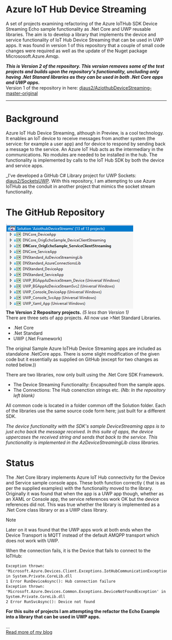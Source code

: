 # Azure IoT Hub Device Streaming
A set of projects examining refactoring of the Azure IoTHub SDK Device Streaming Echo sample functionality as .Net Core and UWP reusable libraries. 
The aim is to develop a library that implements the device and service functionality of IoT Hub Device Streaming that can be used in UWP apps. 
It was found in version 1 of this repository that a couple of small code changes were required as well as the update of the Nuget package Micrososoft.Azure.Amqp.

_**This is Version 2 of the repository. This version removes some of the test projects and builds upon the repository's functionality, uncluding only having .Net Stanard libraries as they can be used in both .Net Core apps and UWP apps.**_ 
<br>Version 1 of the repository in here: [djaus2/AziothubDeviceStreaming-master-original](https://github.com/djaus2/AziothubDeviceStreaming/tree/master_original)

<hr>

# Background
Azure IoT Hub Device Streaming, although in Preview, is a cool technology. It enables an IoT device to receive messages from another system (the service: for example a user app) and for device to respond by sending back a message to the service. An Azure IoT Hub acts as the intermediary in the communications. No modules are needed to be installed in the hub. The functionality is implemented by calls to the IoT Hub SDK by both the device and service apps.

_I’ve developed a GitHub C# Library project for UWP Sockets:  [djaus2/SocketsUWP](https://github.com/djaus2/SocketsUWP). 
With this repository, I am attempting to use Azure IoTHub as the conduit in another project that mimics the socket stream functionality.

# The GitHub Repository
![Solution Explorer](https://github.com/djaus2/AziothubDeviceStreaming/blob/master/images/Capture002.PNG)<br>
**The Version 2 Repository projects.**  _(5 less than Version 1)_ <br>
There are three sets of app projects. All now use >Net Standard Libraries.
- .Net Core
- .Net Standard
- UWP (.Net Framework)

The original Sample Azure IoTHub Device Streaming apps are included as standalone .NetCore apps. There is some slight modification of the given code but it essentially as supplied on GitHub (except for two changes as noted below.))

 There are two libraries, now only built using the .Net Core SDK Framework.
- The Device Streaming Functionality: Encapsulted from the sample apps.
- The Connections: The Hub conenction strings etc. _(Nb: In the repository left blank)_

All common code is located in a folder common off the Solution folder. Each of the libraries use the same source code form here; just built for a different SDK.

_The device functionality with the SDK's sample DeviceStreaming apps is to just echo back the message received. In this suite of apps, the device uppercases the received string and sends that back to the service. This functionality is implemented in the AzDeviceStreamingLib class libraries._

# Status
The .Net Core library implements Azure IoT Hub connectivity for the Device and Service sample console apps. These both function correctly ( that is as per the supplied examples) with the functionality moved to the library. Originally it was found that when the app is a UWP app though, whether as an XAML or Console app, the service references work OK but the device references did not. This was true whether the library is implemented as a .Net Core class library or as a UWP class library.

> [!NOTE]
> Later on it was found that the UWP apps work at both ends when the Device Transport is MQTT instead of the default AMQPP transport which does not work with UWP.

When the connection fails, it is the Device that fails to connect to the IoTHub:
```
Exception thrown: 'Microsoft.Azure.Devices.Client.Exceptions.IotHubCommunicationException' in System.Private.CoreLib.dll
1 Error RunDeviceAsync(): Hub connection failure
Exception thrown: 'Microsoft.Azure.Devices.Common.Exceptions.DeviceNotFoundException' in System.Private.CoreLib.dll
2 Error RunSvcAsync(): Device not found
```

**For this suite of projects I am attempting the refactor the Echo Example into a library that can be used in UWP apps.**

...<br>
[Read more of my blog](https://davidjones.sportronics.com.au/azure/Azure-IoT-Hub-Device-Streaming-azure.html)

